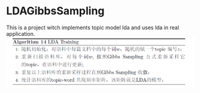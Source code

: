 # LDAGibbsSampling
This is a project witch implements topic model lda and uses lda in real application.
![image](https://github.com/fortianyou/LDAGibbsSampling/blob/master/lda.png)
<script type="text/javascript" src="http://cdn.mathjax.org/mathjax/latest/MathJax.js?config=default">
- 令$K, V, D$分别为主题，词汇，文档个数
- 对文档中的每个词已观测词$w_i=t$，$p(z_i=k|\overrightarrow{z}_{\neg i},\overrightarrow{w}_{i})\propto p(z_i=k,w_i=t|\overrightarrow{z}_{\neg i},\overrightarrow{w}_{\neg i})$
  - 每个$w_i$的主题$z_i$应该按照上述的分布来抽样，$i$表示词汇在文档中的位置。
  - 但是在初始化过程中，我们为了简便可以随机为每个$w$，随机分配一个$z$。
$$p(topic|doc)=\hat{\theta}_{mk}=\frac{n_{m,\neg i}^{(k)}+\alpha_k}{\sum_{k=1}^{K}{(n_{m,\neg i}^{(k)}+\alpha_k)}}$$
$$p(word|topic)=\hat{\varphi}_{kt}=\frac{n_{k,\neg i}^{(t)}+\beta_t}{\sum_{t=1}^{V}{(n_{k,\neg i}^{(t)}+\beta_t)}}$$
其中$n_{m,\neg i}^{(k)}$在文档$m$中去除了$w_i$之后的属于主题$k$的词个数；$n_{k,\neg i}^{(t)}$表示去除了$w_i$之后输入词项$t$属于主题$k$的次数。
$$p(z_i=k|\overrightarrow{z}_{\neg i},\overrightarrow{w}_{i}) \propto \hat{\theta}_{mk}·\hat{\varphi}_{kt} $$

- 几个参数
 - BURN_IN: 在Gibbs迭代收敛之前的迭代次数。因此，每次重采样都要先迭代BURN_IN次使得马氏链达到平稳分布（我们相信当迭代次数足够多之后马氏链达到平稳分布，尽管不一定如此）
 - SAMPLE_LAG: 表示抽样的间隔，样本抽样应该在马氏链达到平稳之后才进行。也就是算法迭代次数超过BURN_IN之后。
 - $\alpha$: 生成文档主题分布 $\theta$ 的狄利克雷分布先验参数
 - $\beta$: 生成主题生成词分布 $\varphi$ 的狄利克雷分布先验参数
 </script>
